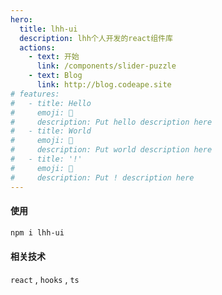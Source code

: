 ```yaml
---
hero:
  title: lhh-ui
  description: lhh个人开发的react组件库
  actions:
    - text: 开始
      link: /components/slider-puzzle
    - text: Blog
      link: http://blog.codeape.site
# features:
#   - title: Hello
#     emoji: 💎
#     description: Put hello description here
#   - title: World
#     emoji: 🌈
#     description: Put world description here
#   - title: '!'
#     emoji: 🚀
#     description: Put ! description here
---
```


#### 使用

```bash
npm i lhh-ui
```

#### 相关技术

`react` , `hooks` , `ts`
